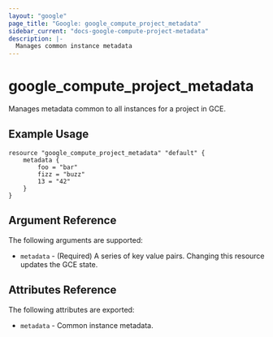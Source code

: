 ```yaml
---
layout: "google"
page_title: "Google: google_compute_project_metadata"
sidebar_current: "docs-google-compute-project-metadata"
description: |-
  Manages common instance metadata
---
```


# google\_compute\_project\_metadata

Manages metadata common to all instances for a project in GCE.

## Example Usage

```
resource "google_compute_project_metadata" "default" {
    metadata {
        foo = "bar"
        fizz = "buzz"
        13 = "42"
    }
}
```

## Argument Reference

The following arguments are supported:

* `metadata` - (Required) A series of key value pairs. Changing this resource updates
    the GCE state.

## Attributes Reference

The following attributes are exported:

* `metadata` - Common instance metadata.
